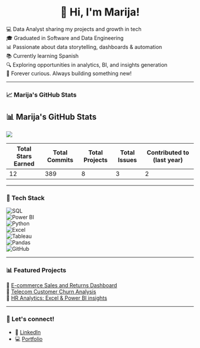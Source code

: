 <h1 align="center">👋 Hi, I'm Marija!</h1>

💻 Data Analyst sharing my projects and growth in tech   
🎓 Graduated in Software and Data Engineering  
📊 Passionate about data storytelling, dashboards & automation  
📚 Currently learning Spanish   
🔍 Exploring opportunities in analytics, BI, and insights generation  
🧠 Forever curious. Always building something new!

---

### 📈 Marija's GitHub Stats
## 📊 Marija's GitHub Stats

<img align="center" src="https://github-readme-stats.vercel.app/api?username=marijatech&show_icons=true&count_private=true&theme=tokyonight&hide_border=true" />


| Total Stars Earned | Total Commits | Total Projects | Total Issues | Contributed to (last year) |
|--------------------|----------------|----------------|--------------|-----------------------------|
|        12          |      389       |       8        |      3       |             2              |

---

### 🧰 Tech Stack

![SQL](https://img.shields.io/badge/-SQL-4479A1?logo=MySQL&logoColor=white&style=flat)  <br>
![Power BI](https://img.shields.io/badge/-Power%20BI-F2C811?logo=powerbi&logoColor=black&style=flat)  
![Python](https://img.shields.io/badge/-Python-3776AB?logo=python&logoColor=white&style=flat)  
![Excel](https://img.shields.io/badge/-Excel-217346?logo=microsoft-excel&logoColor=white&style=flat)  
![Tableau](https://img.shields.io/badge/-Tableau-E97627?logo=tableau&logoColor=white&style=flat)  
![Pandas](https://img.shields.io/badge/-Pandas-150458?logo=pandas&logoColor=white&style=flat)  
![GitHub](https://img.shields.io/badge/-GitHub-181717?logo=github&logoColor=white&style=flat)

---

### 📊 Featured Projects

📌 [E-commerce Sales and Returns Dashboard](https://github.com/marijatech/E-commerce-Sales-and-Returns-Dashboard)  
📌 [Telecom Customer Churn Analysis](https://github.com/marijatech/Telecom-Churn-Analysis)  
📌 [HR Analytics: Excel & Power BI insights](https://github.com/marijatech)

---

### 💌 Let's connect!

- 🔗 [LinkedIn](https://www.linkedin.com/in/djuricmarija/)
- 💻 [Portfolio](https://marijatech.github.io/Portfolio/)

